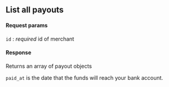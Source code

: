 ## List all payouts

#### Request params

`id`
:    _required_ id of merchant

#### Response

Returns an array of payout objects

`paid_at` is the date that the funds will reach your bank account.

